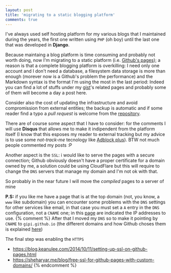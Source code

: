 ```yaml
---
layout: post
title: 'migrating to a static blogging platform'
comments: true
---
```

I've always used self hosting platform for my various blogs that
I maintained during the years, the first one written using ``PHP``
(oh boy) until the last one that was developed in **Django**.

Because maintaing a blog platform is time consuming and probably
not worth doing, now I'm migrating to a static platform (i.e. [Github's pages](https://help.github.com/categories/github-pages-basics/));
a reason is that a complete blogging platform is overkilling:
I need only one account and I don't need a database, a filesystem
data storage is more than enough (morever now is a Github's problem
the performance) and the Markdown syntax is the format I'm using
the most in the last period: Indeed you can find a lot of stuffs under
my [gist](https://gist.github.com/gipi/)'s
related pages and probably some of them will become a day
a post here.

Consider also the cost of updating the infrastructure and avoid
compromission from external entities; the backup is automatic
and if some reader find a typo a *pull request* is welcome
from the [repository](https://github.com/gipi/gipi.github.io).

There are of course some aspect that I have to consider:
for the comments I will
use **Disqus** that allows me to make it indipendent from the
platform itself (I know that this esposes my reader to external
tracking but my advice is to use some *not-track-me* tecnology
like [Adblock plus](https://adblockplus.org/)).
BTW not much people commented my posts :P

Another aspect is the ``SSL``: i would like to serve the pages with a
secure connection; Github obviously doesn't have a proper certificate for
a domain owned by me, a solution could be using CloudFlare but this will
require to change the ``DNS`` servers that manage my domain and I'm not
ok with that.

So probably in the near future I will move the *compiled* pages to a
server of mine

**P.S:** if you like me have a page that is at the top domain (not, you know, a ``www`` like subdomain)
you can encounter some problems with the ``DNS`` settings for other services
like email, in that case you must set a ``A`` entry in the ``DNS`` configuration,
not a ``CNAME`` one; in this [page](https://help.github.com/articles/tips-for-configuring-an-a-record-with-your-dns-provider/)
are indicated the IP addresses to use.
{% comment %}
After that I moved my ``DNS`` so to make it pointing by ``CNAME``
to ``gipi.github.io`` (the different domains and how Github choses them
is explained [here](https://help.github.com/articles/about-custom-domains-for-github-pages-sites/))

The final step was enabling the ``HTTPS``

 - https://blog.keanulee.com/2014/10/11/setting-up-ssl-on-github-pages.html
 - https://sheharyar.me/blog/free-ssl-for-github-pages-with-custom-domains/
{% endcomment %}
